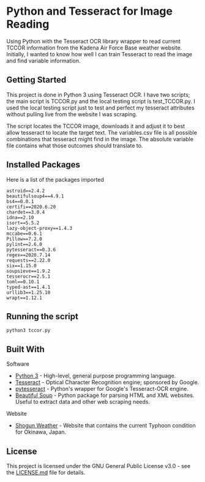 # Python and Tesseract for Image Reading

Using Python with the Tesseract OCR library wrapper to read current TCCOR information from the Kadena Air Force Base weather website. Initially, I wanted to know how well I can train Tesseract to read the image and find variable information.

## Getting Started

This project is done in Python 3 using Tesseract OCR. I have two scripts; the main script is TCCOR.py and the local testing script is test_TCCOR.py. I used the local testing script just to test and perfect my tesseract attributes without pulling live from the website I was scraping.

The script locates the TCCOR image, downloads it and adjust it to best allow tesseract to locate the target text. The variables.csv file is all possible combinations that tesseract might find in the image. The absolute variable file contains what those outcomes should translate to.

## Installed Packages

Here is a list of the packages imported

```
astroid==2.4.2
beautifulsoup4==4.9.1
bs4==0.0.1
certifi==2020.6.20
chardet==3.0.4
idna==2.10
isort==5.5.2
lazy-object-proxy==1.4.3
mccabe==0.6.1
Pillow==7.2.0
pylint==2.6.0
pytesseract==0.3.6
regex==2020.7.14
requests==2.22.0
six==1.15.0
soupsieve==1.9.2
tesserocr==2.5.1
toml==0.10.1
typed-ast==1.4.1
urllib3==1.25.10
wrapt==1.12.1
```

## Running the script


```
python3 tccor.py
```

## Built With

Software

* [Python 3](https://www.python.org/) - High-level, general purpose programming language.
* [Tesseract](https://github.com/tesseract-ocr/tesseract) - Optical Character Recognition engine; sponsored by Google.
* [pytesseract](https://pypi.org/project/pytesseract/) - Python's wrapper for Google's Tesseract-OCR engine.
* [Beautiful Soup](https://www.crummy.com/software/BeautifulSoup/) - Python package for parsing HTML and XML websites. Useful to extract data and other web scraping needs.

Website

* [Shogun Weather](https://www.kadena.af.mil/Agencies/Local-Weather/) - Website that contains the current Typhoon condition for Okinawa, Japan.

## License

This project is licensed under the GNU General Public License v3.0 - see the [LICENSE.md](LICENSE.md) file for details.